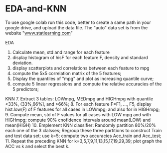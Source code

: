 # EDA-and-KNN
To use google colab run this code, better to create a same path in your google drive, and upload the data file. 
The "auto" data set is from the website "www.statlearning.com"

EDA
1. Calculate mean, std and range for each feature
2. display histogram of hisF for each feature F, density  and standard deviation.
3. display scatterplots and correlations between each feature to mpg
4. compute the 5x5 correlation matrix of the 5 features;
5. Display the quantiles of "mpg" and plot as increasing quantile curve;
6. compute 5 linear regressions and compute the relative accuracies of the 5 predictors;

KNN
7. Extract 3 tables: LOWmpg, MEDmpg and HIGHmpg with quantile <33%, (33%,66%], and >66%;
8. For each feature F=F1, ..., F5, display hist.low(F) of F features for all cases in LOWmpg; and also for in HIGHmpg;
9. Compute mean, std of F values for all cases with LOW mpg and with HIGHmpg; compute 90% cnofidence intervals around mean(LOW) and mean(HIGH)
10. Emplement KNN classifier:
    Randomly partition 80%/20% each one of the 3 clalsses; 
    Regroup these three partitions to construct Train and test data set; 
    use k=5;
    compute two accuracies Acc_train and Acc_test;
11. Repeat the preceding KNN for k=3,5,7,9,11,13,15,17,19,29,39; plot graph the ACC vs k and select the best k. 
